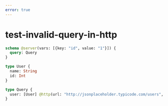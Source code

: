 ```yaml
---
error: true
---
```


# test-invalid-query-in-http

```graphql @schema
schema @server(vars: [{key: "id", value: "1"}]) {
  query: Query
}

type User {
  name: String
  id: Int
}

type Query {
  user: [User] @http(url: "http://jsonplaceholder.typicode.com/users", query: {key: "id", value: "{{.vars.id}}"})
}
```
